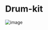 # Drum-kit

![image](https://user-images.githubusercontent.com/76874928/173237398-6c467736-bc74-457b-b4e9-6fc6ffffa237.png)
